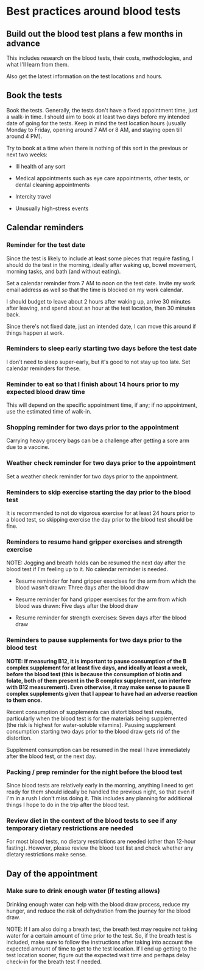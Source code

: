 # Best practices around blood tests

## Build out the blood test plans a few months in advance

This includes research on the blood tests, their costs, methodologies,
and what I'll learn from them.

Also get the latest information on the test locations and hours.

## Book the tests

Book the tests. Generally, the tests don't have a fixed appointment
time, just a walk-in time. I should aim to book at least two days
before my intended date of going for the tests. Keep in mind the test
location hours (usually Monday to Friday, opening around 7 AM or 8 AM,
and staying open till around 4 PM).

Try to book at a time when there is nothing of this sort in the
previous or next two weeks:

* Ill health of any sort

* Medical appointments such as eye care appointments, other tests, or
  dental cleaning appointments

* Intercity travel

* Unusually high-stress events

## Calendar reminders

### Reminder for the test date

Since the test is likely to include at least some pieces that require
fasting, I should do the test in the morning, ideally after waking up,
bowel movement, morning tasks, and bath (and without eating).

Set a calendar reminder from 7 AM to noon on the test date. Invite my
work email address as well so that the time is blocked on my work
calendar.

I should budget to leave about 2 hours after waking up, arrive 30
minutes after leaving, and spend about an hour at the test location,
then 30 minutes back.

Since there's not fixed date, just an intended date, I can move this
around if things happen at work.

### Reminders to sleep early starting two days before the test date

I don't need to sleep super-early, but it's good to not stay up too
late. Set calendar reminders for these.

### Reminder to eat so that I finish about 14 hours prior to my expected blood draw time

This will depend on the specific appointment time, if any; if no
appointment, use the estimated time of walk-in.

### Shopping reminder for two days prior to the appointment

Carrying heavy grocery bags can be a challenge after getting a sore
arm due to a vaccine.

### Weather check reminder for two days prior to the appointment

Set a weather check reminder for two days prior to the appointment.

### Reminders to skip exercise starting the day prior to the blood test

It is recommended to not do vigorous exercise for at least 24 hours
prior to a blood test, so skipping exercise the day prior to the blood
test should be fine.

### Reminders to resume hand gripper exercises and strength exercise

NOTE: Jogging and breath holds can be resumed the next day after the
blood test if I'm feeling up to it. No calendar reminder is needed.

* Resume reminder for hand gripper exercises for the arm from which
  the blood wasn't drawn: Three days after the blood draw

* Resume reminder for hand gripper exercises for the arm from which
  blood was drawn: Five days after the blood draw

* Resume reminder for strength exercises: Seven days after the blood draw

### Reminders to pause supplements for two days prior to the blood test

**NOTE: If measuring B12, it is important to pause consumption of the
B complex supplement for at least five days, and ideally at least a
week, before the blood test (this is because the consumption of biotin
and folate, both of them present in the B complex supplement, can
interfere with B12 measurement). Even otherwise, it may make sense to
pause B complex supplements given that I appear to have had an adverse
reaction to them once.**

Recent consumption of supplements can distort blood test results,
particularly when the blood test is for the materials being
supplemented (the risk is highest for water-soluble vitamins). Pausing
supplement consumption starting two days prior to the blood draw gets
rid of the distortion.

Supplement consumption can be resumed in the meal I have immediately
after the blood test, or the next day.

### Packing / prep reminder for the night before the blood test

Since blood tests are relatively early in the morning, anything I need
to get ready for them should ideally be handled the previous night, so
that even if I'm in a rush I don't miss doing it. This includes any
planning for additional things I hope to do in the trip after the
blood test.

### Review diet in the context of the blood tests to see if any temporary dietary restrictions are needed

For most blood tests, no dietary restrictions are needed (other than
12-hour fasting). However, please review the blood test list and check
whether any dietary restrictions make sense.

## Day of the appointment

### Make sure to drink enough water (if testing allows)

Drinking enough water can help with the blood draw process, reduce my
hunger, and reduce the risk of dehydration from the journey for the
blood draw.

NOTE: If I am also doing a breath test, the breath test may require
not taking water for a certain amount of time prior to the test. So,
if the breath test is included, make sure to follow the instructions
after taking into account the expected amount of time to get to the
test location. If I end up getting to the test location sooner, figure
out the expected wait time and perhaps delay check-in for the breath
test if needed.
